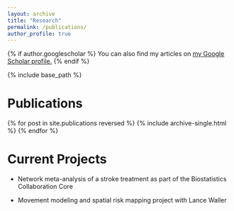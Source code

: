 ```yaml
---
layout: archive
title: "Research"
permalink: /publications/
author_profile: true
---
```


{% if author.googlescholar %}
  You can also find my articles on <u><a href="{{author.googlescholar}}">my Google Scholar profile</a>.</u>
{% endif %}

{% include base_path %}

Publications
======
{% for post in site.publications reversed %}
  {% include archive-single.html %}
{% endfor %}

Current Projects
======

* Network meta-analysis of a stroke treatment as part of the Biostatistics Collaboration Core

* Movement modeling and spatial risk mapping project with Lance Waller

